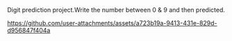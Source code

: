 Digit prediction project.Write the number between 0 & 9 and then predicted.

https://github.com/user-attachments/assets/a723b19a-9413-431e-829d-d956847f404a


